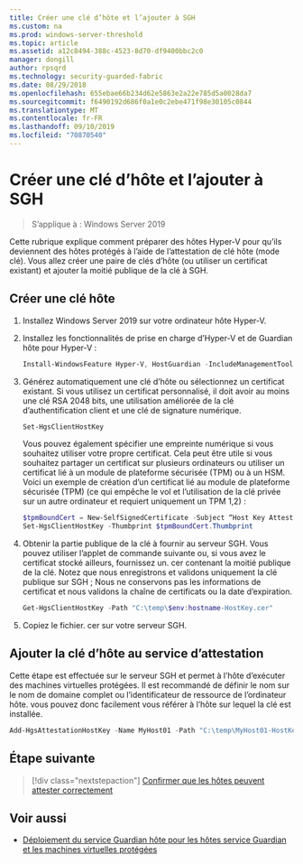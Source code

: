 ```yaml
---
title: Créer une clé d’hôte et l’ajouter à SGH
ms.custom: na
ms.prod: windows-server-threshold
ms.topic: article
ms.assetid: a12c8494-388c-4523-8d70-df9400bbc2c0
manager: dongill
author: rpsqrd
ms.technology: security-guarded-fabric
ms.date: 08/29/2018
ms.openlocfilehash: 655ebae66b234d62e5863e2a22e785d5a0028da7
ms.sourcegitcommit: f6490192d686f0a1e0c2ebe471f98e30105c0844
ms.translationtype: MT
ms.contentlocale: fr-FR
ms.lasthandoff: 09/10/2019
ms.locfileid: "70870540"
---
```

# <a name="create-a-host-key-and-add-it-to-hgs"></a>Créer une clé d’hôte et l’ajouter à SGH

>S’applique à : Windows Server 2019


Cette rubrique explique comment préparer des hôtes Hyper-V pour qu’ils deviennent des hôtes protégés à l’aide de l’attestation de clé hôte (mode clé). Vous allez créer une paire de clés d’hôte (ou utiliser un certificat existant) et ajouter la moitié publique de la clé à SGH.

## <a name="create-a-host-key"></a>Créer une clé hôte

1.  Installez Windows Server 2019 sur votre ordinateur hôte Hyper-V.
2.  Installez les fonctionnalités de prise en charge d’Hyper-V et de Guardian hôte pour Hyper-V :

    ```powershell
    Install-WindowsFeature Hyper-V, HostGuardian -IncludeManagementTools -Restart
    ``` 

3.  Générez automatiquement une clé d’hôte ou sélectionnez un certificat existant. Si vous utilisez un certificat personnalisé, il doit avoir au moins une clé RSA 2048 bits, une utilisation améliorée de la clé d’authentification client et une clé de signature numérique.

    ```powershell
    Set-HgsClientHostKey
    ```

    Vous pouvez également spécifier une empreinte numérique si vous souhaitez utiliser votre propre certificat. 
    Cela peut être utile si vous souhaitez partager un certificat sur plusieurs ordinateurs ou utiliser un certificat lié à un module de plateforme sécurisée (TPM) ou à un HSM. Voici un exemple de création d’un certificat lié au module de plateforme sécurisée (TPM) (ce qui empêche le vol et l’utilisation de la clé privée sur un autre ordinateur et requiert uniquement un TPM 1,2) :

    ```powershell
    $tpmBoundCert = New-SelfSignedCertificate -Subject “Host Key Attestation ($env:computername)” -Provider “Microsoft Platform Crypto Provider”
    Set-HgsClientHostKey -Thumbprint $tpmBoundCert.Thumbprint
    ```

4.  Obtenir la partie publique de la clé à fournir au serveur SGH. Vous pouvez utiliser l’applet de commande suivante ou, si vous avez le certificat stocké ailleurs, fournissez un. cer contenant la moitié publique de la clé. Notez que nous enregistrons et validons uniquement la clé publique sur SGH ; Nous ne conservons pas les informations de certificat et nous validons la chaîne de certificats ou la date d’expiration.

    ```powershell
    Get-HgsClientHostKey -Path "C:\temp\$env:hostname-HostKey.cer"
    ```

5.  Copiez le fichier. cer sur votre serveur SGH.

## <a name="add-the-host-key-to-the-attestation-service"></a>Ajouter la clé d’hôte au service d’attestation

Cette étape est effectuée sur le serveur SGH et permet à l’hôte d’exécuter des machines virtuelles protégées. Il est recommandé de définir le nom sur le nom de domaine complet ou l’identificateur de ressource de l’ordinateur hôte. vous pouvez donc facilement vous référer à l’hôte sur lequel la clé est installée.

```powershell
Add-HgsAttestationHostKey -Name MyHost01 -Path "C:\temp\MyHost01-HostKey.cer"
``` 

## <a name="next-step"></a>Étape suivante

> [!div class="nextstepaction"]
> [Confirmer que les hôtes peuvent attester correctement](guarded-fabric-confirm-hosts-can-attest-successfully.md)

## <a name="see-also"></a>Voir aussi

- [Déploiement du service Guardian hôte pour les hôtes service Guardian et les machines virtuelles protégées](guarded-fabric-deploying-hgs-overview.md)
